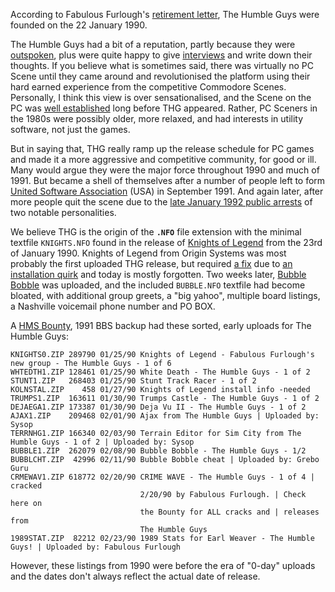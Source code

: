 According to Fabulous Furlough's [retirement letter](/f/b144a1), The Humble Guys were founded on the 22 January 1990.

The Humble Guys had a bit of a reputation, partly because they were [outspoken](/f/a93245), plus were quite happy to give [interviews](https://wayback.defacto2.net/the-scene-news-from-1999-september-14/interview-002.html) and write down their thoughts. If you believe what is sometimes said, there was virtually no PC Scene until they came around and revolutionised the platform using their hard earned experience from the competitive Commodore Scenes. Personally, I think this view is over sensationalised, and the Scene on the PC was [well established](/files/intro) long before THG appeared. Rather, PC Sceners in the 1980s were possibly older, more relaxed, and had interests in utility software, not just the games. 

But in saying that, THG really ramp up the release schedule for PC games and made it a more aggressive and competitive community, for good or ill. 
Many would argue they were the major force throughout 1990 and much of 1991. But became a shell of themselves after a number of people left to form [United Software Association](/g/united-software-association*fairlight) (USA) in September 1991. And again later, after more people quit the scene due to the [late January 1992 public arrests](/f/ab232ca) of two notable personalities.

We believe THG is the origin of the **`.NFO`** file extension with the minimal textfile `KNIGHTS.NFO` found in the release of [Knights of Legend](/f/ab3945) from the 23rd of January 1990. Knights of Legend from Origin Systems was most probably the first uploaded THG release, but required [a fix](/f/b02d22e) due to [an installation quirk](/f/b228b1a) and today is mostly forgotten. Two weeks later, [Bubble Bobble](/f/ab1eca6) was uploaded, and the included `BUBBLE.NFO` textfile had become bloated, with additional group greets, a "big yahoo", multiple board listings, a Nashville voicemail phone number and PO BOX.

A [HMS Bounty](/g/hms-bounty-bbs), 1991 BBS backup had these sorted, early uploads for The Humble Guys:

```
KNIGHTS0.ZIP 289790 01/25/90 Knights of Legend - Fabulous Furlough's new group - The Humble Guys - 1 of 6
WHTEDTH1.ZIP 128461 01/25/90 White Death - The Humble Guys - 1 of 2
STUNT1.ZIP   268403 01/25/90 Stunt Track Racer - 1 of 2
KOLNSTAL.ZIP    458 01/27/90 Knights of Legend install info -needed
TRUMPS1.ZIP  163611 01/30/90 Trumps Castle - The Humble Guys - 1 of 2
DEJAEGA1.ZIP 173387 01/30/90 Deja Vu II - The Humble Guys - 1 of 2
AJAX1.ZIP    209468 02/01/90 Ajax from The Humble Guys | Uploaded by: Sysop
TERRNHG1.ZIP 166340 02/03/90 Terrain Editor for Sim City from The Humble Guys - 1 of 2 | Uploaded by: Sysop
BUBBLE1.ZIP  262079 02/08/90 Bubble Bobble - The Humble Guys - 1/2
BUBBLCHT.ZIP  42996 02/11/90 Bubble Bobble cheat | Uploaded by: Grebo Guru
CRMEWAV1.ZIP 618772 02/20/90 CRIME WAVE - The Humble Guys - 1 of 4 | cracked
                             2/20/90 by Fabulous Furlough. | Check here on
                             the Bounty for ALL cracks and | releases from
                             The Humble Guys
1989STAT.ZIP  82212 02/23/90 1989 Stats for Earl Weaver - The Humble Guys! | Uploaded by: Fabulous Furlough
```

However, these listings from 1990 were before the era of "0-day" uploads and the dates don't always reflect the actual date of release.